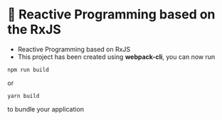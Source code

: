 # 🚀 Reactive Programming based on the RxJS

- Reactive Programming based on RxJS
- This project has been created using **webpack-cli**, you can now run

```
npm run build
```

or

```
yarn build
```

to bundle your application
